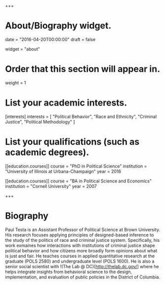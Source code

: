 +++
# About/Biography widget.

date = "2016-04-20T00:00:00"
draft = false

widget = "about"

# Order that this section will appear in.
weight = 1

# List your academic interests.
[interests]
  interests = [
    "Political Behavior",
    "Race and Ethnicity",
    "Criminal Justice",
    "Political Methodology"
  ]

# List your qualifications (such as academic degrees).
[[education.courses]]
  course = "PhD in Political Science"
  institution = "University of Illinois at Urbana-Champaign"
  year = 2016

[[education.courses]]
  course = "BA in Political Science and Economics"
  institution = "Cornell University"
  year = 2007
 
+++

# Biography

Paul Testa is an Assistant Professor of Political Science at Brown University. His research focuses applying principles of designed-based inference to the study of the politics of race and criminal justice system. Specifically, his work exmaines how interactions with institutions of criminal justice shape political behavior and how citizens more broadly form opinions about what is just and fair. He teaches courses in applied quantitative research at the graduate (POLS 2580) and undergraduate level (POLS 1600). He is also a senior social scientist with !(The Lab @ DC)[http://thelab.dc.gov/] where he helps integrate insights from behavioral science to the design, implementation, and evaluation of public policies in the District of Columbia.

